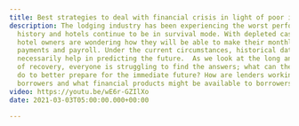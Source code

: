 ```yaml
---
title: Best strategies to deal with financial crisis in light of poor industry performance.
description: The lodging industry has been experiencing the worst performance in recent
  history and hotels continue to be in survival mode. With depleted cash reserves,
  hotel owners are wondering how they will be able to make their monthly mortgage
  payments and payroll. Under the current circumstances, historical data does not
  necessarily help in predicting the future.  As we look at the long and winding road
  of recovery, everyone is struggling to find the answers; what can the borrowers
  do to better prepare for the immediate future? How are lenders working with the
  borrowers and what financial products might be available to borrowers?
video: https://youtu.be/wE6r-GZIlXo
date: 2021-03-03T05:00:00.000+00:00

---
```

